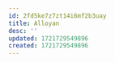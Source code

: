 ```yaml
---
id: 2fd5ke7z7zt14i6mf2b3uay
title: Alloyan
desc: ''
updated: 1721729549896
created: 1721729549896
---
```

